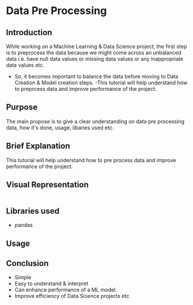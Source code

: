 # **Data Pre Processing**

## **Introduction**

While working on a Machine Learning & Data Science project, the first step is to preprocess the data because we might come across an unbalanced data i.e. have null data values or  missing data values or any inappropriate data values etc. 
- So, it becomes important to balance the data before moving to Data Creation & Model creation steps.
-This tutorial will help understand how to preprcess data and improve performance of the project.

## **Purpose**

The main prupose is to give a clear understanding on data pre processing data, how it's done, usage, libaries used etc.

## **Brief Explanation**

This tutorial will help understand how to pre process data and improve performance of the project.





## **Visual Representation**

![]()



## **Libraries used**
- pandas


## **Usage**





## **Conclusion**
- Simple
- Easy to understand & interpret
- Can enhance performance of a ML model.
- Improve efficiency of Data Science projects etc